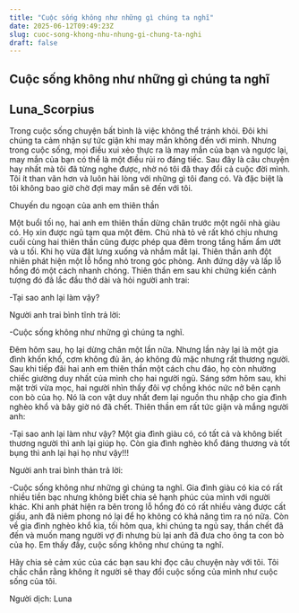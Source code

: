 ```yaml
---
title: "Cuộc sống không như những gì chúng ta nghĩ"
date: 2025-06-12T09:49:23Z
slug: cuoc-song-khong-nhu-nhung-gi-chung-ta-nghi
draft: false
---
```


## Cuộc sống không như những gì chúng ta nghĩ

## Luna_Scorpius

Trong cuộc sống chuyện bất bình là việc không thể tránh khỏi. Đôi khi chúng ta cảm nhận sự tức giận khi may mắn không đến với mình. Nhưng trong cuộc sống, mọi điều xui xẻo thực ra là may mắn của bạn và ngược lại, may mắn của bạn có thể là một điều rủi ro đáng tiếc. Sau đây là câu chuyện hay nhất mà tôi đã từng nghe được, nhờ nó tôi đã thay đổi cả cuộc đời mình. Tôi ít than vãn hơn và luôn hài lòng với những gì tôi đang có. Và đặc biệt là tôi không bao giờ chờ đợi may mắn sẽ đến với tôi.



Chuyến du ngoạn của anh em thiên thần


Một buổi tối nọ, hai anh em thiên thần dừng chân trước một ngôi nhà giàu có. Họ xin được ngủ tạm qua một đêm. Chủ nhà tỏ vẻ rất khó chịu nhưng cuối cùng hai thiên thần cũng được phép qua đêm trong tầng hầm ẩm ướt và u tối. Khi họ vừa đặt lưng xuống và nhắm mắt lại. Thiên thần anh đột nhiên phát hiện một lỗ hổng nhỏ trong góc phòng. Anh đứng dậy và lấp lỗ hổng đó một cách nhanh chóng. Thiên thần em sau khi chứng kiến cảnh tượng đó đã lắc đầu thở dài và hỏi người anh trai:

-Tại sao anh lại làm vậy?

 Người anh trai bình tĩnh trả lời:

-Cuộc sống không như những gì chúng ta nghĩ.


Đêm hôm sau, họ lại dừng chân một lần nữa. Nhưng lần này lại là một gia đình khốn khổ, cơm không đủ ăn, áo không đủ mặc nhưng rất thương người. Sau khi tiếp đãi hai anh em thiên thần một cách chu đáo, họ còn nhường chiếc giường duy nhất của mình cho hai người ngủ. Sáng sớm hôm sau, khi mặt trời vừa mọc, hai người nhìn thấy đôi vợ chồng khóc nức nở bên cạnh con bò của họ. Nó là con vật duy nhất đem lại nguồn thu nhập cho gia đình nghèo khổ và bây giờ nó đã chết. Thiên thần em rất tức giận và mắng người anh:

-Tại sao anh lại làm như vậy? Một gia đình giàu có, có tất cả và không biết thương người thì anh lại giúp họ. Còn gia đình nghèo khổ đáng thương và tốt bụng thì anh lại hại họ như vậy!!!

Người anh trai bình thản trả lời:

-Cuộc sống không như những gì chúng ta nghĩ. Gia đình giàu có kia có rất nhiều tiền bạc nhưng không biết chia sẻ hạnh phúc của mình với người khác. Khi anh phát hiện ra bên trong lỗ hổng đó có rất nhiều vàng được cất giấu, anh đã niêm phong nó lại để họ không có khả năng tìm ra nó nữa. Còn về gia đình nghèo khổ kia, tối hôm qua, khi chúng ta ngủ say, thần chết đã đến và muốn mang người vợ đi nhưng bù lại anh đã đưa cho ông ta con bò của họ. Em thấy đấy, cuộc sống không như chúng ta nghĩ.


Hãy chia sẻ cảm xúc của các bạn sau khi đọc câu chuyện này với tôi. Tôi chắc chắn rằng không ít người sẽ thay đổi cuộc sống của mình như cuộc sống của tôi.



Người dịch: Luna